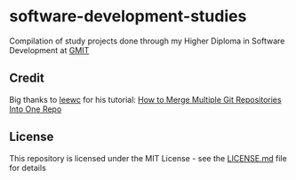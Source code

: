 # software-development-studies
Compilation of study projects done through my Higher Diploma in Software Development at [GMIT](https://www.gmit.ie/)

## Credit

Big thanks to [leewc](https://leewc.com/) for his tutorial: [How to Merge Multiple Git Repositories Into One Repo](https://leewc.com/articles/how-to-merge-multiple-git-repositories-into-one-repo/)

## License

This repository is licensed under the MIT License - see the [LICENSE.md](LICENSE.md) file for details
